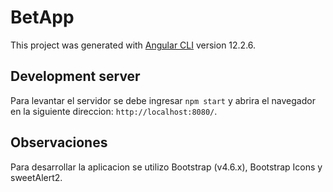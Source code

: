 # BetApp

This project was generated with [Angular CLI](https://github.com/angular/angular-cli) version 12.2.6.

## Development server

Para levantar el servidor se debe ingresar `npm start` y abrira el navegador en la siguiente direccion: `http://localhost:8080/`.

## Observaciones

Para desarrollar la aplicacion se utilizo Bootstrap (v4.6.x), Bootstrap Icons y sweetAlert2.
